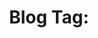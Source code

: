 ---
title: 'Blog Tag: '
layout: 'layouts/blog-index.html'
description: Writings about a UX, a career in tech, and inclusive research and design.
pagination:
  data: collections
  size: 1
  alias: tag
permalink: 'blog/tag/{{ tag | slug }}/'
eleventyExcludeFromCollections: true
---